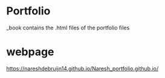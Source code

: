 # Portfolio 
_book contains the .html files of the portfolio files

# webpage
https://nareshdebruijn14.github.io/Naresh_portfolio.github.io/
